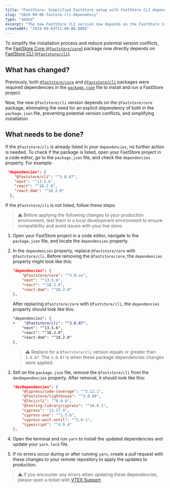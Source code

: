 ```yaml
---
title: "FastStore: Simplified FastStore setup with FastStore CLI dependency update"
slug: "2024-09-06-fastore-cli-dependency"
type: "added"
excerpt: "The new FastStore CLI version now depends on the FastStore Core package, simplifying the installation process and reducing potential version conflicts."
createdAt: "2024-09-03T11:00:00.000Z"
---
```


To simplify the installation process and reduce potential version conflicts, the [FastStore Core (`@faststore/core`)](https://developers.vtex.com/docs/guides/faststore/project-structure-overview#packagejson) package now directly depends on [FastStore CLI (`@faststore/cli`)](https://developers.vtex.com/docs/guides/faststore/getting-started-3-faststore-cli).

## What has changed?

Previously, both [`@faststore/core`](https://developers.vtex.com/docs/guides/faststore/project-structure-overview#packagejson) and [`@faststore/cli`](https://developers.vtex.com/docs/guides/faststore/project-structure-overview#packagejson) packages were required dependencies in the [`package.json`](https://developers.vtex.com/docs/guides/faststore/project-structure-overview#packagejson) file to install and run a FastStore project.

Now, the new `@faststore/cli` version depends on the `@faststore/core` package, eliminating the need for an explicit dependency of both in the `package.json` file, preventing potential version conflicts, and simplifying installation.

## What needs to be done?

If the `@faststore/cli` is already listed in your `dependencies`, no further action is needed. To check if the package is listed, open your FastStore project in a code editor, go to the `package.json` file, and check the `dependencies` property. For example:

``` package.json
 "dependencies": {
    "@faststore/cli": "^3.0.87",
    "next": "^13.5.6",
    "react": "^18.2.0",
    "react-dom": "^18.2.0"
  },
```

If the `@faststore/cli` is not listed, follow these steps:

>⚠️ Before applying the following changes to your production environment, test them in a local development environment to ensure compatibility and avoid issues with your live store.

1. Open your FastStore project in a code editor, navigate to the `package.json` file, and locate the `dependencies` property.

2. In the `dependencies` property, replace `@faststore/core` with `@faststore/cli`. Before removing the `@faststore/core`, the `dependencies` property might look like this:

    ``` package.json
    "dependencies": {
        "@faststore/core": "^3.0.xx",
        "next": "^13.5.6",
        "react": "^18.2.0",
        "react-dom": "^18.2.0"
    },
    ```

    After replacing `@faststore/core` with `@faststore/cli`,  the `dependencies` property should look like this:

    ```diff package.json
    "dependencies": {
    +    "@faststore/cli": "^3.0.87",
        "next": "^13.5.6",
        "react": "^18.2.0",
        "react-dom": "^18.2.0"
    },
    ```

    >⚠️ Replace for a `@faststore/cli` version equals or greater than `3.0.87`. The `3.0.87` is when these package dependencies changes were applied.

3. Still on the `package.json` file, remove the `@faststore/cli` from the `devDependencies` property. After removal, it should look like this:

    ``` package.json
    "devDependencies": {
        "@cypress/code-coverage": "^3.12.1",
        "@faststore/lighthouse": "^3.0.68",
        "@lhci/cli": "^0.9.0",
        "@testing-library/cypress": "^10.0.1",
        "cypress": "12.17.4",
        "cypress-axe": "^1.5.0",
        "cypress-wait-until": "^2.0.1",
        "typescript": "^4.9.4"
    },
    ```

4. Open the terminal and run `yarn` to install the updated dependencies and update your `yarn.lock` file.

5. If no errors occur during or after running `yarn`, create a pull request with these changes to your remote repository to apply the updates to production.

> ⚠️ If you encounter any errors when updating these dependencies, please open a ticket with [VTEX Support](https://help.vtex.com/en/support).
